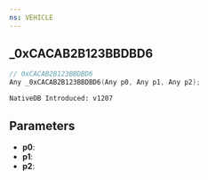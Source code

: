```yaml
---
ns: VEHICLE
---
```

## _0xCACAB2B123BBDBD6

```c
// 0xCACAB2B123BBDBD6
Any _0xCACAB2B123BBDBD6(Any p0, Any p1, Any p2);
```

```
NativeDB Introduced: v1207
```

## Parameters
* **p0**:
* **p1**:
* **p2**:
